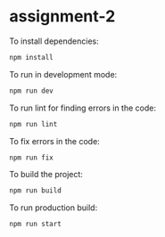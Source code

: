 # assignment-2

To install dependencies:

```bash
npm install
```

To run in development mode:

```bash
npm run dev
```

To run lint for finding errors in the code:

```bash
npm run lint
```

To fix errors in the code:

```bash
npm run fix
```

To build the project:

```bash
npm run build
```

To run production build:

```bash
npm run start
```
